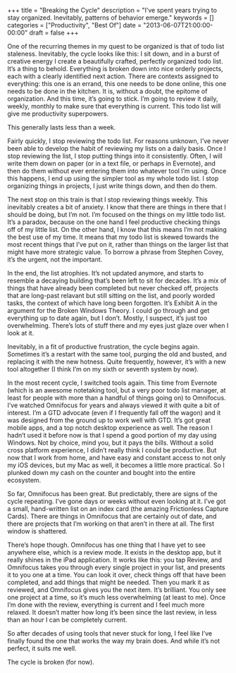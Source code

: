 +++
title = "Breaking the Cycle"
description = "I’ve spent years trying to stay organized. Inevitably, patterns of behavior emerge."
keywords = []
categories = ["Productivity", "Best Of"]
date = "2013-06-07T21:00:00-00:00"
draft = false
+++


One of the recurring themes in my quest to be organized is that of todo list staleness. Inevitably, the cycle looks like this:
I sit down, and in a burst of creative energy I create a beautifully crafted, perfectly organized todo list. It’s a thing to behold. Everything is broken down into nice orderly projects, each with a clearly identified next action. There are contexts assigned to everything: this one is an errand, this one needs to be done online, this one needs to be done in the kitchen. It is, without a doubt, the epitome of organization. And this time, it’s going to stick. I’m going to review it daily, weekly, monthly to make sure that everything is current. This todo list will give me productivity superpowers.

This generally lasts less than a week.

Fairly quickly, I stop reviewing the todo list. For reasons unknown, I’ve never been able to develop the habit of reviewing my lists on a daily basis. Once I stop reviewing the list, I stop putting things into it consistently. Often, I will write them down on paper (or in a text file, or perhaps in Evernote), and then do them without ever entering them into whatever tool I’m using. Once this happens, I end up using the simpler tool as my whole todo list. I stop organizing things in projects, I just write things down, and then do them.

The next stop on this train is that I stop reviewing things weekly. This inevitably creates a bit of anxiety. I know that there are things in there that I should be doing, but I’m not. I’m focused on the things on my little todo list. It’s a paradox, because on the one hand I feel productive checking things off of my little list. On the other hand, I know that this means I’m not making the best use of my time. It means that my todo list is skewed towards the most recent things that I’ve put on it, rather than things on the larger list that might have more strategic value. To borrow a phrase from Stephen Covey, it’s the urgent, not the important.

In the end, the list atrophies. It’s not updated anymore, and starts to resemble a decaying building that’s been left to sit for decades. It’s a mix of things that have already been completed but never checked off, projects that are long-past relavant but still sitting on the list, and poorly worded tasks, the context of which have long been forgotten. It’s Exhibit A in the argument for the Broken Windows Theory. I could go through and get everything up to date again, but I don’t. Mostly, I suspect, it’s just too overwhelming. There’s lots of stuff there and my eyes just glaze over when I look at it.

Inevitably, in a fit of productive frustration, the cycle begins again. Sometimes it’s a restart with the same tool, purging the old and busted, and replacing it with the new hotness. Quite frequently, however, it’s with a new tool altogether (I think I’m on my sixth or seventh system by now).

In the most recent cycle, I switched tools again. This time from Evernote (which is an awesome notetaking tool, but a very poor todo list manager, at least for people with more than a handful of things going on) to Omnifocus. I’ve watched Omnifocus for years and always viewed it with quite a bit of interest. I’m a GTD advocate (even if I frequently fall off the wagon) and it was designed from the ground up to work well with GTD. It’s got great mobile apps, and a top notch desktop experience as well. The reason I hadn’t used it before now is that I spend a good portion of my day using Windows. Not by choice, mind you, but it pays the bills. Without a solid cross platform experience, I didn’t really think I could be productive. But now that I work from home, and have easy and constant access to not only my iOS devices, but my Mac as well, it becomes a little more practical. So I plunked down my cash on the counter and bought into the entire ecosystem.

So far, Omnifocus has been great. But predictably, there are signs of the cycle repeating. I’ve gone days or weeks without even looking at it. I’ve got a small, hand-written list on an index card (the amazing Frictionless Capture Cards). There are things in Omnifocus that are certainly out of date, and there are projects that I’m working on that aren’t in there at all. The first window is shattered.

There’s hope though. Omnifocus has one thing that I have yet to see anywhere else, which is a review mode. It exists in the desktop app, but it really shines in the iPad application. It works like this: you tap Review, and Omnifocus takes you through every single project in your list, and presents it to you one at a time. You can look it over, check things off that have been completed, and add things that might be needed. Then you mark it as reviewed, and Omnifocus gives you the next item. It’s brilliant. You only see one project at a time, so it’s much less overwhelming (at least to me). Once I’m done with the review, everything is current and I feel much more relaxed. It doesn’t matter how long it’s been since the last review, in less than an hour I can be completely current.

So after decades of using tools that never stuck for long, I feel like I’ve finally found the one that works the way my brain does. And while it’s not perfect, it suits me well.

The cycle is broken (for now).